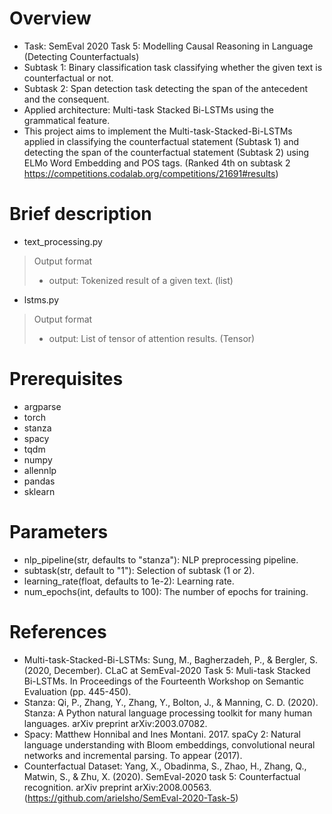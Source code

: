 # Overview
- Task: SemEval 2020 Task 5: Modelling Causal Reasoning in Language (Detecting Counterfactuals)
- Subtask 1: Binary classification task classifying whether the given text is counterfactual or not.
- Subtask 2: Span detection task detecting the span of the antecedent and the consequent.
- Applied architecture: Multi-task Stacked Bi-LSTMs using the grammatical feature.
- This project aims to implement the Multi-task-Stacked-Bi-LSTMs applied in classifying the counterfactual statement (Subtask 1) and detecting the span of the counterfactual statement (Subtask 2) using ELMo Word Embedding and POS tags. (Ranked 4th on subtask 2 https://competitions.codalab.org/competitions/21691#results)

# Brief description
- text_processing.py
> Output format
> - output: Tokenized result of a given text. (list)
- lstms.py
> Output format
> - output: List of tensor of attention results. (Tensor)


# Prerequisites
- argparse
- torch
- stanza
- spacy
- tqdm
- numpy
- allennlp
- pandas
- sklearn

# Parameters
- nlp_pipeline(str, defaults to "stanza"): NLP preprocessing pipeline.
- subtask(str, default to "1"): Selection of subtask (1 or 2).
- learning_rate(float, defaults to 1e-2): Learning rate.
- num_epochs(int, defaults to 100): The number of epochs for training.

# References
- Multi-task-Stacked-Bi-LSTMs: Sung, M., Bagherzadeh, P., & Bergler, S. (2020, December). CLaC at SemEval-2020 Task 5: Muli-task Stacked Bi-LSTMs. In Proceedings of the Fourteenth Workshop on Semantic Evaluation (pp. 445-450).
- Stanza: Qi, P., Zhang, Y., Zhang, Y., Bolton, J., & Manning, C. D. (2020). Stanza: A Python natural language processing toolkit for many human languages. arXiv preprint arXiv:2003.07082.
- Spacy: Matthew Honnibal and Ines Montani. 2017. spaCy 2: Natural language understanding with Bloom embeddings, convolutional neural networks and incremental parsing. To appear (2017).
- Counterfactual Dataset: Yang, X., Obadinma, S., Zhao, H., Zhang, Q., Matwin, S., & Zhu, X. (2020). SemEval-2020 task 5: Counterfactual recognition. arXiv preprint arXiv:2008.00563. (https://github.com/arielsho/SemEval-2020-Task-5)
